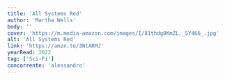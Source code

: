 ```yaml
---
title: 'All Systems Red'
author: 'Martha Wells'
body: ''
cover: 'https://m.media-amazon.com/images/I/81thdg0KmZL._SY466_.jpg'
alt: 'All Systems Red'
link: 'https://amzn.to/3NtARMJ'
yearRead: 2022
tag: ['Sci-Fi']
concorrente: 'alessandro'
---
```

